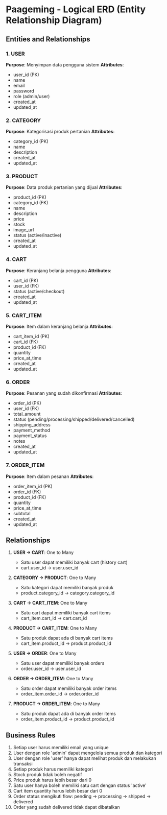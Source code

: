 # Paageming - Logical ERD (Entity Relationship Diagram)

## Entities and Relationships

### 1. USER
**Purpose**: Menyimpan data pengguna sistem
**Attributes**:
- user_id (PK)
- name
- email
- password
- role (admin/user)
- created_at
- updated_at

### 2. CATEGORY
**Purpose**: Kategorisasi produk pertanian
**Attributes**:
- category_id (PK)
- name
- description
- created_at
- updated_at

### 3. PRODUCT
**Purpose**: Data produk pertanian yang dijual
**Attributes**:
- product_id (PK)
- category_id (FK)
- name
- description
- price
- stock
- image_url
- status (active/inactive)
- created_at
- updated_at

### 4. CART
**Purpose**: Keranjang belanja pengguna
**Attributes**:
- cart_id (PK)
- user_id (FK)
- status (active/checkout)
- created_at
- updated_at

### 5. CART_ITEM
**Purpose**: Item dalam keranjang belanja
**Attributes**:
- cart_item_id (PK)
- cart_id (FK)
- product_id (FK)
- quantity
- price_at_time
- created_at
- updated_at

### 6. ORDER
**Purpose**: Pesanan yang sudah dikonfirmasi
**Attributes**:
- order_id (PK)
- user_id (FK)
- total_amount
- status (pending/processing/shipped/delivered/cancelled)
- shipping_address
- payment_method
- payment_status
- notes
- created_at
- updated_at

### 7. ORDER_ITEM
**Purpose**: Item dalam pesanan
**Attributes**:
- order_item_id (PK)
- order_id (FK)
- product_id (FK)
- quantity
- price_at_time
- subtotal
- created_at
- updated_at

## Relationships

1. **USER → CART**: One to Many
   - Satu user dapat memiliki banyak cart (history cart)
   - cart.user_id → user.user_id

2. **CATEGORY → PRODUCT**: One to Many
   - Satu kategori dapat memiliki banyak produk
   - product.category_id → category.category_id

3. **CART → CART_ITEM**: One to Many
   - Satu cart dapat memiliki banyak cart items
   - cart_item.cart_id → cart.cart_id

4. **PRODUCT → CART_ITEM**: One to Many
   - Satu produk dapat ada di banyak cart items
   - cart_item.product_id → product.product_id

5. **USER → ORDER**: One to Many
   - Satu user dapat memiliki banyak orders
   - order.user_id → user.user_id

6. **ORDER → ORDER_ITEM**: One to Many
   - Satu order dapat memiliki banyak order items
   - order_item.order_id → order.order_id

7. **PRODUCT → ORDER_ITEM**: One to Many
   - Satu produk dapat ada di banyak order items
   - order_item.product_id → product.product_id

## Business Rules

1. Setiap user harus memiliki email yang unique
2. User dengan role 'admin' dapat mengelola semua produk dan kategori
3. User dengan role 'user' hanya dapat melihat produk dan melakukan transaksi
4. Setiap produk harus memiliki kategori
5. Stock produk tidak boleh negatif
6. Price produk harus lebih besar dari 0
7. Satu user hanya boleh memiliki satu cart dengan status 'active'
8. Cart item quantity harus lebih besar dari 0
9. Order status mengikuti flow: pending → processing → shipped → delivered
10. Order yang sudah delivered tidak dapat dibatalkan
